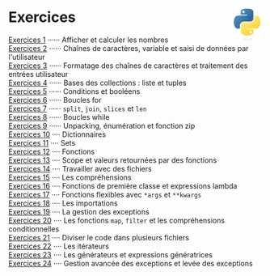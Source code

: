 # **Exercices** <a href="../"><img align="right" src="../assets/logo/Python-logo-notext.svg" alt="Python" height="64px"></a>
[Exercices 1](exercises/practice1) ······ Afficher et calculer les nombres  
[Exercices 2](exercises/practice2) ······ Chaînes de caractères, variable et saisi de données par l'utilisateur  
[Exercices 3](exercises/practice3) ······ Formatage des chaînes de caractères et traitement des entrées utilisateur  
[Exercices 4](exercises/practice4) ······ Bases des collections : liste et tuples  
[Exercices 5](exercises/practice5) ······ Conditions et booléens  
[Exercices 6](exercises/practice6) ······ Boucles for  
[Exercices 7](exercises/practice7) ······ `split`, `join`, `slices` et `len`  
[Exercices 8](exercises/practice8) ······ Boucles while  
[Exercices 9](exercises/practice9) ······ Unpacking, énumération et fonction zip  
[Exercices 10](exercises/practice10) ···· Dictionnaires  
[Exercices 11](exercises/practice11) ···· Sets  
[Exercices 12](exercises/practice12) ···· Fonctions  
[Exercices 13](exercises/practice13) ···· Scope et valeurs retournées par des fonctions  
[Exercices 14](exercises/practice14) ···· Travailler avec des fichiers  
[Exercices 15](exercises/practice15) ···· Les compréhensions  
[Exercices 16](exercises/practice16) ···· Fonctions de première classe et expressions lambda  
[Exercices 17](exercises/practice17) ···· Fonctions flexibles avec `*args` et `**kwargs`  
[Exercices 18](exercises/practice18) ···· Les importations  
[Exercices 19](exercises/practice19) ···· La gestion des exceptions  
[Exercices 20](exercises/practice20) ···· Les fonctions `map`, `filter` et les compréhensions conditionnelles  
[Exercices 21](exercises/practice21) ···· Diviser le code dans plusieurs fichiers  
[Exercices 22](exercises/practice22) ···· Les itérateurs  
[Exercices 23](exercises/practice23) ···· Les générateurs et expressions génératrices  
[Exercices 24](exercises/practice24) ···· Gestion avancée des exceptions et levée des exceptions  
<!-- [Exercices 25](exercises/practice25) ···· L'écriture de Python idiomatique   -->
<!-- [Exercices 26](exercises/practice26) ···· Tirer parti de la bibliothèque standard   -->
<!-- [Exercices 27](exercises/practice27) ···· La mise en place d'un environnement de développement local   -->
<!-- [Exercices 28](exercises/practice28) ···· L'identification de type   -->
<!-- [Exercices 29](exercises/practice29) ···· Les décorateurs   -->
<!-- [Exercices 30](exercises/practice30) ···· Les bases de pygame   -->